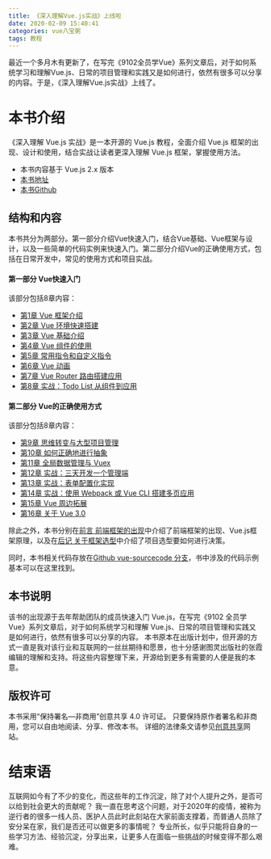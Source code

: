 ```yaml
---
title: 《深入理解Vue.js实战》上线啦
date: 2020-02-09 15:40:41
categories: vue八宝粥
tags: 教程
---
```


最近一个多月木有更新了，在写完《9102全员学Vue》系列文章后，对于如何系统学习和理解Vue.js、日常的项目管理和实践又是如何进行，依然有很多可以分享的内容。于是，《深入理解Vue.js实战》上线了。

<!--more-->

# 本书介绍
《深入理解 Vue.js 实战》是一本开源的 Vue.js 教程，全面介绍 Vue.js 框架的出现、设计和使用，结合实战让读者更深入理解 Vue.js 框架，掌握使用方法。

- 本书内容基于 Vue.js 2.x 版本
- [本书地址](https://godbasin.github.io/vue-ebook/)
- [本书Github](https://github.com/godbasin/vue-ebook/)

## 结构和内容
本书共分为两部分。第一部分介绍Vue快速入门，结合Vue基础、Vue框架与设计，以及一些简单的代码实例来快速入门。第二部分介绍Vue的正确使用方式，包括在日常开发中，常见的使用方式和项目实战。

#### 第一部分 Vue快速入门

该部分包括8章内容：
- [第1章 Vue 框架介绍](https://godbasin.github.io/vue-ebook/vue-ebook/1.html)
- [第2章 Vue 环境快速搭建](https://godbasin.github.io/vue-ebook/vue-ebook/2.html)
- [第3章 Vue 基础介绍](https://godbasin.github.io/vue-ebook/vue-ebook/3.html)
- [第4章 Vue 组件的使用](https://godbasin.github.io/vue-ebook/vue-ebook/4.html)
- [第5章 常用指令和自定义指令](https://godbasin.github.io/vue-ebook/vue-ebook/5.html)
- [第6章 Vue 动画](https://godbasin.github.io/vue-ebook/vue-ebook/6.html)
- [第7章 Vue Router 路由搭建应用](https://godbasin.github.io/vue-ebook/vue-ebook/7.html)
- [第8章 实战：Todo List 从组件到应用](https://godbasin.github.io/vue-ebook/vue-ebook/8.html)

#### 第二部分 Vue的正确使用方式

该部分包括8章内容：
- [第9章 思维转变与大型项目管理](https://godbasin.github.io/vue-ebook/vue-ebook/9.html)
- [第10章 如何正确地进行抽象](https://godbasin.github.io/vue-ebook/vue-ebook/10.html)
- [第11章 全局数据管理与 Vuex](https://godbasin.github.io/vue-ebook/vue-ebook/11.html)
- [第12章 实战：三天开发一个管理端](https://godbasin.github.io/vue-ebook/vue-ebook/12.html)
- [第13章 实战：表单配置化实现](https://godbasin.github.io/vue-ebook/vue-ebook/13.html)
- [第14章 实战：使用 Webpack 或 Vue CLI 搭建多页应用](https://godbasin.github.io/vue-ebook/vue-ebook/14.html)
- [第15章 Vue 周边拓展](https://godbasin.github.io/vue-ebook/vue-ebook/15.html)
- [第16章 关于 Vue 3.0](https://godbasin.github.io/vue-ebook/vue-ebook/16.html)

除此之外，本书分别在[前言 前端框架的出现](https://godbasin.github.io/vue-ebook/vue-ebook/0.html)中介绍了前端框架的出现、Vue.js框架原理，以及在[后记 关于框架选型](https://godbasin.github.io/vue-ebook/vue-ebook/99.html)中介绍了项目选型要如何进行决策。

同时，本书相关代码存放在[Github vue-sourcecode 分支](https://github.com/godbasin/vue-ebook/tree/vue-sourcecode)，书中涉及的代码示例基本可以在这里找到。

## 本书说明

该书的出现源于去年帮助团队的成员快速入门 Vue.js，在写完《9102 全员学 Vue》系列文章后，对于如何系统学习和理解 Vue.js、日常的项目管理和实践又是如何进行，依然有很多可以分享的内容。
本书原本在出版计划中，但开源的方式一直是我对该行业和互联网的一丝丝期待和愿景，也十分感谢图灵出版社的张霞编辑的理解和支持。将这些内容整理下来，开源给到更多有需要的人便是我的本意。

## 版权许可

本书采用“保持署名—非商用”创意共享 4.0 许可证。
只要保持原作者署名和非商用，您可以自由地阅读、分享、修改本书。
详细的法律条文请参见[创意共享](http://creativecommons.org/licenses/by-nc/4.0/)网站。

# 结束语
互联网如今有了不少的变化，而这些年的工作沉淀，除了对个人提升之外，是否可以给到社会更大的贡献呢？
我一直在思考这个问题，对于2020年的疫情，被称为逆行者的很多一线人员、医护人员此时此刻站在大家前面支撑着，而普通人员除了安分呆在家，我们是否还可以做更多的事情呢？
专业所长，似乎只能将自身的一些学习方法、经验沉淀，分享出来，让更多人在面临一些挑战的时候变得不那么艰难。